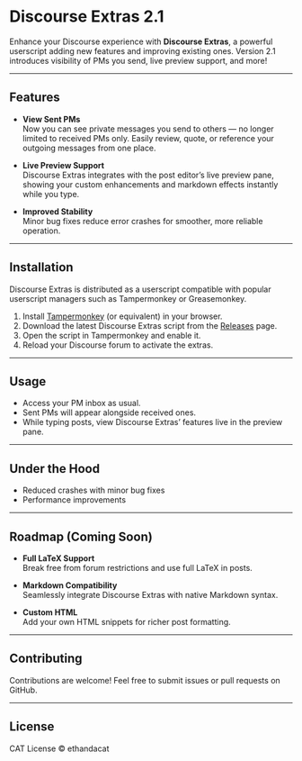 # Discourse Extras 2.1

Enhance your Discourse experience with **Discourse Extras**, a powerful userscript adding new features and improving existing ones. Version 2.1 introduces visibility of PMs you send, live preview support, and more!

---

## Features

- **View Sent PMs**  
  Now you can see private messages you send to others — no longer limited to received PMs only. Easily review, quote, or reference your outgoing messages from one place.

- **Live Preview Support**  
  Discourse Extras integrates with the post editor’s live preview pane, showing your custom enhancements and markdown effects instantly while you type.

- **Improved Stability**  
  Minor bug fixes reduce error crashes for smoother, more reliable operation.

---

## Installation

Discourse Extras is distributed as a userscript compatible with popular userscript managers such as Tampermonkey or Greasemonkey.

1. Install [Tampermonkey](https://www.tampermonkey.net/) (or equivalent) in your browser.
2. Download the latest Discourse Extras script from the [Releases](https://github.com/your-repo/discourse-extras/releases) page.
3. Open the script in Tampermonkey and enable it.
4. Reload your Discourse forum to activate the extras.

---

## Usage

- Access your PM inbox as usual.  
- Sent PMs will appear alongside received ones.  
- While typing posts, view Discourse Extras’ features live in the preview pane.

---

## Under the Hood

- Reduced crashes with minor bug fixes
- Performance improvements

---

## Roadmap (Coming Soon)

- **Full LaTeX Support**  
  Break free from forum restrictions and use full LaTeX in posts.

- **Markdown Compatibility**  
  Seamlessly integrate Discourse Extras with native Markdown syntax.

- **Custom HTML**  
  Add your own HTML snippets for richer post formatting.

---

## Contributing

Contributions are welcome! Feel free to submit issues or pull requests on GitHub.

---

## License

CAT License © ethandacat

